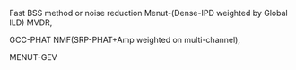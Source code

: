 Fast BSS method or noise reduction
Menut-(Dense-IPD weighted by Global ILD) 
MVDR,

GCC-PHAT NMF(SRP-PHAT+Amp weighted on multi-channel),


MENUT-GEV
